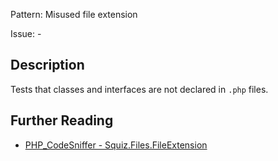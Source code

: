 Pattern: Misused file extension

Issue: -

## Description

Tests that classes and interfaces are not declared in `.php` files.

## Further Reading

* [PHP_CodeSniffer - Squiz.Files.FileExtension](https://github.com/PHPCSStandards/PHP_CodeSniffer/blob/master/src/Standards/Squiz/Sniffs/Files/FileExtensionSniff.php)